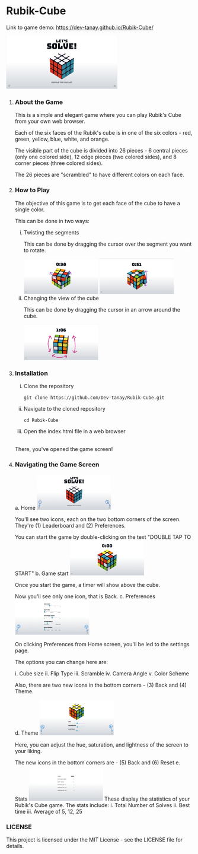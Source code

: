 <h1>Rubik-Cube</h1>

Link to game demo: <a href="https://dev-tanay.github.io/Rubik-Cube/">https://dev-tanay.github.io/Rubik-Cube/</a>

<img src="images/home.png" width="300">

<ol>
<li><h3>About the Game</h3></li>
<p>This is a simple and elegant game where you can play Rubik's Cube from your own web browser.</p>
<p>Each of the six faces of the Rubik's cube is in one of the six colors - red, green, yellow, blue, white, and orange.<p>
<p>The visible part of the cube is divided into 26 pieces - 6 central pieces (only one colored side), 12 edge pieces (two colored sides), and 8 corner pieces (three colored sides).</p>
<p>The 26 pieces are "scrambled" to have different colors on each face.</p>
<li><h3>How to Play</h3></li>
<p>The objective of this game is to get each face of the cube to have a single color.</p>
<p>This can be done in two ways:</p>
<ol type="i">
<li>Twisting the segments</li>
<p>This can be done by dragging the cursor over the segment you want to rotate.</p>
<img src="images/twist1.png" width="200">
<img src="images/twist2.png" width="200">
<li>Changing the view of the cube</li>
<p>This can be done by dragging the cursor in an arrow around the cube.</p>
<img src="images/changeview.png" width="200">
</ol>
<li><h3>Installation</h3></li>
<ol type="i">
<li>Clone the repository</li>
  
```
git clone https://github.com/Dev-tanay/Rubik-Cube.git
```

<li>Navigate to the cloned repository</li>

```
cd Rubik-Cube
```

<li>Open the index.html file in a web browser</li>
</ol>
<br>
<p>There, you've opened the game screen!</p>
<li><h3>Navigating the Game Screen</h3></li>
a. Home
<img src="images/home1.png" width="200">
<p>You'll see two icons, each on the two bottom corners of the screen. They're (1) Leaderboard and (2) Preferences.</p>

You can start the game by double-clicking on the text "DOUBLE TAP TO START"
b. Game start
<img src="images/start.png" width="200">
<p>Once you start the game, a timer will show above the cube. </p>
Now you'll see only one icon, that is Back.
c. Preferences
<img src="images/preferences.png" width="200">
<p>On clicking Preferences from Home screen, you'll be led to the settings page.</p>
<p>The options you can change here are:</p>
i. Cube size
ii. Flip Type
iii. Scramble
iv. Camera Angle
v. Color Scheme

<p>Also, there are two new icons in the bottom corners - (3) Back and (4) Theme. </p>
d. Theme
<img src="images/theme.png" width="200">
<p>Here, you can adjust the hue, saturation, and lightness of the screen to your liking.</p>

The new icons in the bottom corners are - (5) Back and (6) Reset
e. Stats
<img src="images/stats.png" width="200">
These display the statistics of your Rubik's Cube game. The stats include:
i. Total Number of Solves
ii. Best time
iii. Average of 5, 12, 25
</ol>

<h3>LICENSE</h3>

This project is licensed under the MIT License - see the LICENSE file for details.